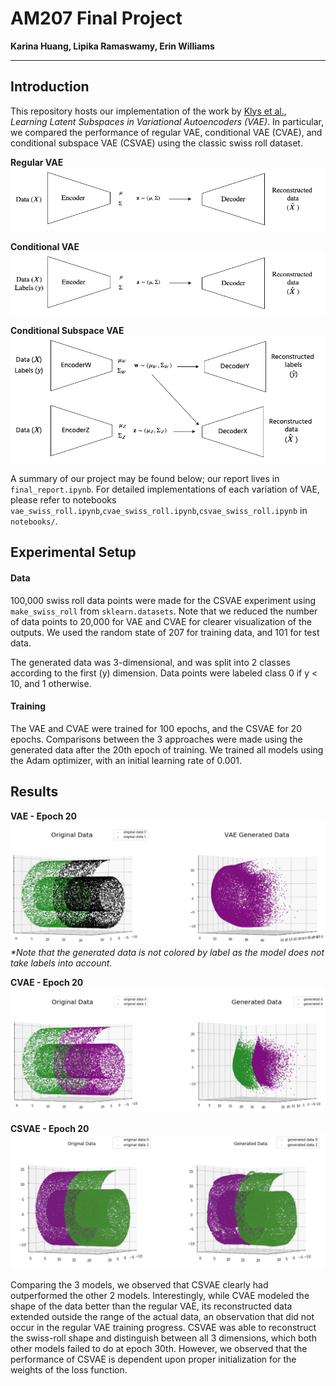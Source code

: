 # AM207 Final Project
**Karina Huang, Lipika Ramaswamy, Erin Williams**

---

## Introduction

This repository hosts our implementation of the work by [Klys et al.](http://papers.nips.cc/paper/7880-learning-latent-subspaces-in-variational-autoencoders), _Learning Latent Subspaces in Variational Autoencoders (VAE)_. In particular, we compared the performance of regular VAE, conditional VAE (CVAE), and conditional subspace VAE (CSVAE) using the classic swiss roll dataset.

**Regular VAE**
![Regular VAE](images/vae.png)


**Conditional VAE**
![Conditional VAE](images/cvae.png)

**Conditional Subspace VAE**
![Conditional Subspace VAE](images/csvae.png)

A summary of our project may be found below; our report lives in `final_report.ipynb`. For detailed implementations of each variation of VAE, please refer to notebooks `vae_swiss_roll.ipynb`,`cvae_swiss_roll.ipynb`,`csvae_swiss_roll.ipynb` in `notebooks/`.

## Experimental Setup

#### Data

100,000 swiss roll data points were made for the CSVAE experiment using `make_swiss_roll` from `sklearn.datasets`. Note that we reduced the number of data points to 20,000 for VAE and CVAE for clearer visualization of the outputs. We used the random state of 207 for training data, and 101 for test data.

The generated data was 3-dimensional, and was split into 2 classes according to the first (y) dimension. Data points were labeled class 0 if y < 10, and 1 otherwise.

#### Training

The VAE and CVAE were trained for 100 epochs, and the CSVAE for 20 epochs. Comparisons between the 3 approaches were made using the generated data after the 20th epoch of training. We trained all models using the Adam optimizer, with an initial learning rate of 0.001.

## Results

**VAE - Epoch 20**
![VAE](images/vae_epoch20.png)
_*Note that the generated data is not colored by label as the model does not take labels into account._

**CVAE - Epoch 20**
![CVAE](images/cvae_epoch20.png)

**CSVAE - Epoch 20**
![CSVAE](images/csvae_epoch20.png)

Comparing the 3 models, we observed that CSVAE clearly had outperformed the other 2 models. Interestingly, while CVAE modeled the shape of the data better than the regular VAE, its reconstructed data extended outside the range of the actual data, an observation that did not occur in the regular VAE training progress. CSVAE was able to reconstruct the swiss-roll shape and distinguish between all 3 dimensions, which both other models failed to do at epoch 30th. However, we observed that the performance of CSVAE is dependent upon proper initialization for the weights of the loss function.
